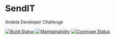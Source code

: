 # SendIT
Andela Developer Challenge

[![Build Status](https://travis-ci.com/mcaleb808/SendIT.svg?branch=senditApi)](https://travis-ci.com/mcaleb808/SendIT)     [![Maintainability](https://api.codeclimate.com/v1/badges/1401d33e6ed13b240c46/maintainability)](https://codeclimate.com/github/mcaleb808/SendIT/maintainability)  [![Coverage Status](https://coveralls.io/repos/github/mcaleb808/SendIT/badge.svg?branch=senditApi)](https://coveralls.io/github/mcaleb808/SendIT?branch=senditApi)
